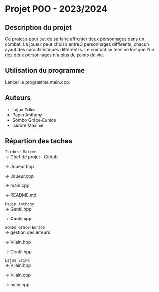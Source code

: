 # Projet POO - 2023/2024

## Description du projet

Ce projet a pour but de se faire affronter deux personnages dans un combat. Le joueur peut choisir entre 3 personnages différents, chacun ayant des caractéristiques différentes. Le combat se termine lorsque l'un des deux personnages n'a plus de points de vie.

## Utilisation du programme

Lancer le programme main.cpp.


## Auteurs
- Lajus Erika
- Papin Anthony
- Sombo Grâce-Eunice
- Isidore Maxime

## Répartion des taches 
`Isidore Maxime`  
-> Chef de projet - Github

-> Joueur.hpp

-> Joueur.cpp

-> main.cpp

-> README.md

`Papin Anthony`  
-> Gentil.hpp

-> Gentil.cpp

`Sombo Grâce-Eunice`  
-> gestion des erreurs

-> Vilain.hpp

-> Gentil.hpp


`Lajus Erika`  
-> Vilain.hpp 

-> Vilain.cpp

-> main.cpp
